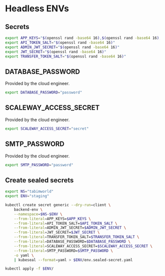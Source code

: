 # Headless ENVs

## Secrets

```bash
export APP_KEYS="$(openssl rand -base64 16),$(openssl rand -base64 16),$(openssl rand -base64 16),$(openssl rand -base64 16)"
export API_TOKEN_SALT="$(openssl rand -base64 16)"
export ADMIN_JWT_SECRET="$(openssl rand -base64 16)"
export JWT_SECRET="$(openssl rand -base64 16)"
export TRANSFER_TOKEN_SALT="$(openssl rand -base64 16)"
```

## DATABASE_PASSWORD

Provided by the cloud engineer.

```bash
export DATABASE_PASSWORD="password"
```

## SCALEWAY_ACCESS_SECRET

Provided by the cloud engineer.

```bash
export SCALEWAY_ACCESS_SECRET="secret"
```

## SMTP_PASSWORD

Provided by the cloud engineer.

```bash
export SMTP_PASSWORD="password"
```

## Create sealed secrets

```bash
export NS="tabimworld"
export ENV="staging"
```

```bash
kubectl create secret generic --dry-run=client \
    backend-env \
    --namespace=$NS-$ENV \
    --from-literal=APP_KEYS=$APP_KEYS \
    --from-literal=API_TOKEN_SALT=$API_TOKEN_SALT \
    --from-literal=ADMIN_JWT_SECRET=$ADMIN_JWT_SECRET \
    --from-literal=JWT_SECRET=$JWT_SECRET \
    --from-literal=TRANSFER_TOKEN_SALT=$TRANSFER_TOKEN_SALT \
    --from-literal=DATABASE_PASSWORD=$DATABASE_PASSWORD \
    --from-literal=SCALEWAY_ACCESS_SECRET=$SCALEWAY_ACCESS_SECRET \
    --from-literal=SMTP_PASSWORD=$SMTP_PASSWORD \
    -o yaml \
    | kubeseal --format=yaml > $ENV/env.sealed-secret.yaml
```

```bash
kubectl apply -f $ENV/
```
